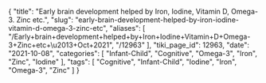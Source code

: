 {
    "title": "Early brain development helped by Iron, Iodine, Vitamin D, Omega-3. Zinc etc.",
    "slug": "early-brain-development-helped-by-iron-iodine-vitamin-d-omega-3-zinc-etc",
    "aliases": [
        "/Early+brain+development+helped+by+Iron+Iodine+Vitamin+D+Omega-3+Zinc+etc+\u2013+Oct+2021",
        "/12963"
    ],
    "tiki_page_id": 12963,
    "date": "2021-10-08",
    "categories": [
        "Infant-Child",
        "Cognitive",
        "Omega-3",
        "Iron",
        "Zinc",
        "Iodine"
    ],
    "tags": [
        "Cognitive",
        "Infant-Child",
        "Iodine",
        "Iron",
        "Omega-3",
        "Zinc"
    ]
}